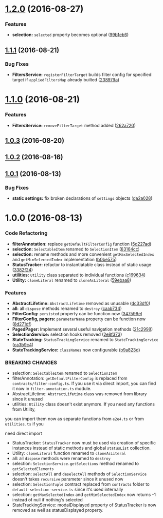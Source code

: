 <a name="1.2.0"></a>
# [1.2.0](https://github.com/fshchudlo/e2e4/compare/1.1.1...v1.2.0) (2016-08-27)


### Features

* **selection:** `selected` property becomes optional ([99b1eb6](https://github.com/fshchudlo/e2e4/commit/99b1eb6))



<a name="1.1.1"></a>
## [1.1.1](https://github.com/fshchudlo/e2e4/compare/1.1.0...v1.1.1) (2016-08-21)


### Bug Fixes

* **FiltersService:** `registerFilterTarget` builds filter config for specified target if `appliedFiltersMap` already builted ([238979a](https://github.com/fshchudlo/e2e4/commit/238979a))



<a name="1.1.0"></a>
# [1.1.0](https://github.com/fshchudlo/e2e4/compare/1.0.3...v1.1.0) (2016-08-21)


### Features

* **FiltersService:** `removeFilterTarget` method added ([262a720](https://github.com/fshchudlo/e2e4/commit/262a720))



<a name="1.0.3"></a>
## [1.0.3](https://github.com/fshchudlo/e2e4/compare/1.0.2...v1.0.3) (2016-08-20)



<a name="1.0.2"></a>
## [1.0.2](https://github.com/fshchudlo/e2e4/compare/1.0.1...v1.0.2) (2016-08-16)



<a name="1.0.1"></a>
## [1.0.1](https://github.com/fshchudlo/e2e4/compare/1.0.0...v1.0.1) (2016-08-13)


### Bug Fixes

* **static settings:** fix broken declarations of `settings` objects ([da2a028](https://github.com/fshchudlo/e2e4/commit/da2a028))



<a name="1.0.0"></a>
# 1.0.0 (2016-08-13)


### Code Refactoring

* **filterAnnotation:** replace `getDefaultFilterConfig` function ([5d227ad](https://github.com/fshchudlo/e2e4/commit/5d227ad))
* **selection:** `SelectableItem` renamed to `SelectionItem` ([83164cc](https://github.com/fshchudlo/e2e4/commit/83164cc))
* **selection:** rename methods and more convenient `getMaxSelectedIndex` and `getMinSelectedIndex` implementation ([b0be575](https://github.com/fshchudlo/e2e4/commit/b0be575))
* **StatusTracker:** refactor to instantiatable class instead of static usage ([3382f24](https://github.com/fshchudlo/e2e4/commit/3382f24))
* **utilities:** `Utility` class separated to individual functions ([c169634](https://github.com/fshchudlo/e2e4/commit/c169634))
* **Utility:** `cloneLiteral` renamed to `cloneAsLiteral` ([59ebaa8](https://github.com/fshchudlo/e2e4/commit/59ebaa8))


### Features

* **AbstractLifetime:** `AbstractLifetime` removed as unusable ([dc33df0](https://github.com/fshchudlo/e2e4/commit/dc33df0))
* **all:** all `dispose` methods renamed to `destroy` ([caab734](https://github.com/fshchudlo/e2e4/commit/caab734))
* **FilterConfig:** `persisted` property can be function now ([347599e](https://github.com/fshchudlo/e2e4/commit/347599e))
* **FilterConfig, pagers:** `parameterName` property can be function now ([8d271df](https://github.com/fshchudlo/e2e4/commit/8d271df))
* **PagedPager:** Implement several useful navigation methods ([21c2998](https://github.com/fshchudlo/e2e4/commit/21c2998))
* **SelectionService:** selection hooks removed ([2e8f373](https://github.com/fshchudlo/e2e4/commit/2e8f373))
* **StateTracking:** `StatusTrackingService` renamed to `StateTrackingService` ([ca3b9c4](https://github.com/fshchudlo/e2e4/commit/ca3b9c4))
* **StateTrackingService:** `classNames` now configurable ([b9a823d](https://github.com/fshchudlo/e2e4/commit/b9a823d))


### BREAKING CHANGES

* selection: `SelectableItem` renamed to `SelectionItem`
* filterAnnotation: `getDefaultFilterConfig` is replaced from `contracts/filter-config.ts`.
If you use it via direct import, you can find it now in `filter-annotation.ts` module.
* AbstractLifetime: `AbstractLifetime` class was removed from library since it unused
* utilities: `Utility` class doesn't exist anymore. If you need any functions from Utility,

you can import them now as separate functions from `e2e4.ts` or from `utilities.ts` if you

need direct import
* StatusTracker: `StatusTracker` now must be used via creation of specific instances instead of static methods and global `statusList` collection.
* Utility: `cloneLiteral` function renamed to `cloneAsLiteral`
* all: all `dispose` methods were renamed to `destroy`
* selection: `SelectionService.getSelections` method renamed to `getSelectedElements`
* selection: `selectAll` and `deselectAll` methods of `SelectionService` doesn't takes `recursive` parameter since it unused now
* selection: `SelectionTuple` contract replaced from `contracts` folder to `default-selection-service.ts` since it's used internally
* selection: `getMaxSelectedIndex` and `getMinSelectedIndex` now returns -1 instead of null if nothing's selected
* StateTrackingService: modalDisplayed property of StatusTracker is now removed as well as statusDisplayed property.



